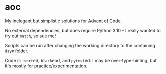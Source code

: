 # aoc

My inelegant but simplistic solutions for [Advent of Code](https://adventofcode.com).

No external dependencies, but does require Python 3.10 - I really wanted to try out `match`, so sue me!

Scripts can be run after changing the working directory to the containing `day#` folder.

Code is `isort`ed, `black`end, and `pytest`ed.  I may be over-type-hinting, but it's mostly for practice/experimentation.
